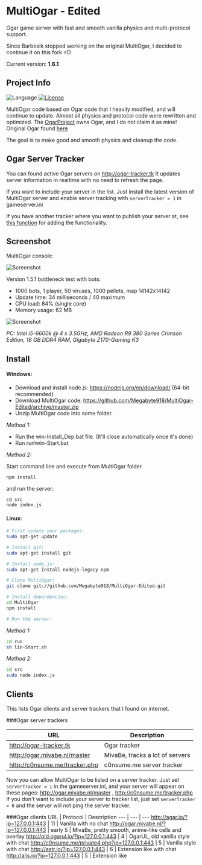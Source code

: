 # MultiOgar - Edited
Ogar game server with fast and smooth vanilla physics and multi-protocol support.

Since Barbosik stopped working on the original MultiOgar, I decided to continue it on this fork =D

Current version: **1.6.1**

## Project Info
![Language](https://img.shields.io/badge/language-node.js-yellow.svg)
[![License](https://img.shields.io/badge/license-APACHE2-blue.svg)](https://github.com/Barbosik/OgarMulti/blob/master/LICENSE.md)

MultiOgar code based on Ogar code that I heavily modified, and will continue to update.
Almost all physics and protocol code were rewritten and optimized.
The [OgarProject](https://ogarproject.com) owns Ogar, and I do not claim it as mine!
Original Ogar found [here](https://github.com/OgarProject/Ogar)

The goal is to make good and smooth physics and cleanup the code.

## Ogar Server Tracker

You can found active Ogar servers on http://ogar-tracker.tk
It updates server information in realtime with no need to refresh the page.

If you want to include your server in the list. Just install the latest version of MultiOgar server and enable server tracking with `serverTracker = 1` in gameserver.ini

If you have another tracker where you want to publish your server at, see [this function](https://github.com/Megabyte918/MultiOgar-Edited/blob/master/src/GameServer.js#L1244) for adding the functionality.

## Screenshot

MultiOgar console:

![Screenshot](http://i.imgur.com/PtKj86E.png)

Version 1.5.1 bottleneck test with bots:
* 1000 bots, 1 player, 50 viruses, 1000 pellets, map 14142x14142
* Update time: 34 milliseconds / 40 maximum
* CPU load: 84% (single core)
* Memory usage: 62 MB

![Screenshot](http://i.imgur.com/A2dBZPH.jpg)

*PC: Intel i5-6600k @ 4 x 3.5GHz, AMD Radeon R9 380 Series Crimson Edition, 16 GB DDR4 RAM, Gigabyte Z170-Gaming K3*

## Install

#### Windows:
* Download and install node.js: https://nodejs.org/en/download/ (64-bit recommended)
* Download MultiOgar code: https://github.com/Megabyte918/MultiOgar-Edited/archive/master.zip
* Unzip MultiOgar code into some folder.

*Method 1:*

* Run the win-Install_Dep.bat file. (It'll close automatically once it's done)
* Run run\win-Start.bat

*Method 2:*

Start command line and execute from MultiOgar folder.

```batch
npm install
```

and run the server:

```batch
cd src
node index.js
```

#### Linux:
```bash
# First update your packages:
sudo apt-get update

# Install git:
sudo apt-get install git

# Install node.js:
sudo apt-get install nodejs-legacy npm

# Clone MultiOgar:
git clone git://github.com/Megabyte918/MultiOgar-Edited.git

# Install dependencies:
cd MultiOgar
npm install

# Run the server:
```

*Method 1:*

```bash
cd run
sh lin-Start.sh
```

*Method 2:*

```bash
cd src
sudo node index.js
```

## Clients

This lists Ogar clients and server trackers that I found on internet.

###Ogar server trackers

URL | Description
--- | ---
http://ogar-tracker.tk | Ogar tracker
http://ogar.mivabe.nl/master | MivaBe, tracks a lot of servers
http://c0nsume.me/tracker.php | c0nsume.me server tracker

Now you can allow MultiOgar to be listed on a server tracker.
Just set `serverTracker = 1` in the gameserver.ini, and your server will appear
on these pages: http://ogar.mivabe.nl/master , http://c0nsume.me/tracker.php
If you don't want to include your server to tracker list,
just set `serverTracker = 0` and the server will not ping the server tracker.

###Ogar clients
URL | Protocol | Description
--- | --- | ---
http://agar.io/?ip=127.0.0.1:443 | 11 | Vanilla with no chat
http://ogar.mivabe.nl/?ip=127.0.0.1:443 | early 5 | MivaBe, pretty smooth, anime-like cells and overlay
http://old.ogarul.io/?ip=127.0.0.1:443 | 4 | OgarUL, old vanilla style with chat
http://c0nsume.me/private4.php?ip=127.0.0.1:443 | 5 | Vanilla style with chat
http://astr.io/?ip=127.0.0.1:443 | 6 | Extension like with chat
http://alis.io/?ip=127.0.0.1:443 | 5 | Extension like
